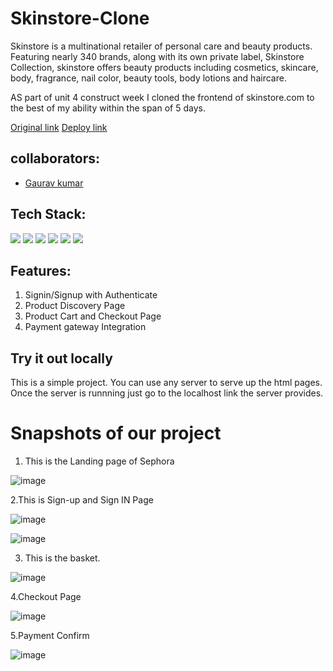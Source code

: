 # Skinstore-Clone

Skinstore is a   multinational retailer of personal care and beauty products. Featuring nearly 340 brands, along with its own private label, Skinstore Collection, skinstore offers beauty products including cosmetics, skincare, body, fragrance, nail color, beauty tools, body lotions and haircare. 

AS part of unit 4 construct week I cloned the frontend of skinstore.com to the best of my ability  within the span of 5 days.

[Original link](https://www.skinstore.com/)
[Deploy link](https://super-cool-site-by-ergaurav13.netlify.app/login)



## collaborators:
- [Gaurav kumar](https://github.com/erGaurav13)


## Tech Stack:

<p>
   <img src="https://cdn-icons-png.flaticon.com/128/5968/5968292.png"/>
   <img src="https://cdn-icons-png.flaticon.com/128/174/174854.png"/>
   <img src="https://cdn-icons-png.flaticon.com/128/732/732190.png" />
   <img src="https://cdn-icons-png.flaticon.com/128/541/541488.png"/>
   <img src="https://cdn-icons-png.flaticon.com/128/1126/1126012.png" />
   <img src="https://camo.githubusercontent.com/eec63163a5209f78e8b0e3d6ab82eb981d03c4453a7a466f4fdc063da09f2a4d/68747470733a2f2f692e696d6775722e636f6d2f454d796b5a62332e706e67" />
</p>

## Features:
1. Signin/Signup with Authenticate 
2. Product Discovery Page
3. Product Cart and Checkout Page
4. Payment gateway Integration 

## Try it out locally
This is a simple project. You can use any server to serve up the html pages. Once the server is runnning just go to the localhost link the server provides.

<h1>Snapshots of our project</h1>

1. This is the Landing page of Sephora

![image](https://github.com/erGaurav13/Sephore-Clone/blob/main/Sephora/Landing%20Page.png)


2.This is Sign-up and Sign IN Page

![image](https://github.com/erGaurav13/Sephore-Clone/blob/main/Sephora/Signup.png)

![image](https://github.com/erGaurav13/Sephore-Clone/blob/main/Sephora/Login%20Page.png)

3. This is the basket.

![image](https://github.com/erGaurav13/Sephore-Clone/blob/main/Sephora/Cart%20Page.png)

4.Checkout Page

![image](https://github.com/erGaurav13/Sephore-Clone/blob/main/Sephora/Screenshot%20(108).png)

5.Payment Confirm

![image](https://github.com/erGaurav13/Sephore-Clone/blob/main/Sephora/Payment.png)


